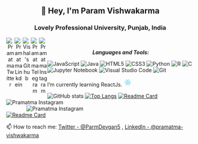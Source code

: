 ## <div align="center">👋 Hey, I'm Param Vishwakarma </div>
### <div align="center">Lovely Professional University, Punjab, India</div>

<div align="center">
<a href="https://twitter.com/intent/user?screen_name=ParmDevgan5">
  <img align="left" alt="Pramatma Twitter" width="22px" src="https://cdn.jsdelivr.net/npm/simple-icons@v3/icons/twitter.svg" />
</a>
<a href="https://linkedin.com/in/pramatma-vishwakarma">
  <img align="left" alt="Pramatma Linkdein" width="22px" src="https://cdn.jsdelivr.net/npm/simple-icons@v3/icons/linkedin.svg" />
</a>
<a href="https://github.com/pramdevgan">
  <img align="left" alt="Vishal's Github" width="22px" src="https://cdn.jsdelivr.net/npm/simple-icons@v3/icons/github.svg" />
</a>
<a href="https://t.me/pram_devgan">
  <img align="left" alt="Pramatma Telegram" width="22px" src="https://cdn.jsdelivr.net/npm/simple-icons@v3/icons/telegram.svg" />
</a>
<a href="https://instagram.com/pram_vishwakarma/">
  <img align="left" alt="Pramatma Instagram" width="22px" src="https://cdn.jsdelivr.net/npm/simple-icons@v3/icons/instagram.svg" />
</a>
</br>
</div>


***<div align="center">Languages and Tools:</div>***

![JavaScript](https://img.shields.io/badge/javascript-%23323330.svg?style=for-the-badge&logo=javascript&logoColor=%23F7DF1E)
![Java](https://img.shields.io/badge/java-%23ED8B00.svg?style=for-the-badge&logo=java&logoColor=white)
![HTML5](https://img.shields.io/badge/html5-%23E34F26.svg?style=for-the-badge&logo=html5&logoColor=white)
![CSS3](https://img.shields.io/badge/css3-%231572B6.svg?style=for-the-badge&logo=css3&logoColor=white)
![Python](https://img.shields.io/badge/python-3670A0?style=for-the-badge&logo=python&logoColor=ffdd54)
![R](https://img.shields.io/badge/r-%23276DC3.svg?style=for-the-badge&logo=r&logoColor=white)
![C](https://img.shields.io/badge/c-%2300599C.svg?style=for-the-badge&logo=c&logoColor=white)
![Jupyter Notebook](https://img.shields.io/badge/jupyter-%23FA0F00.svg?style=for-the-badge&logo=jupyter&logoColor=white)
![Visual Studio Code](https://img.shields.io/badge/Visual%20Studio%20Code-0078d7.svg?style=for-the-badge&logo=visual-studio-code&logoColor=white)
![Git](https://img.shields.io/badge/git-%23F05033.svg?style=for-the-badge&logo=git&logoColor=white)

I’m currently learning ReactJs. <code><img height="22" src="https://raw.githubusercontent.com/github/explore/80688e429a7d4ef2fca1e82350fe8e3517d3494d/topics/react/react.png"></code> 

![GitHub stats](https://github-readme-stats.vercel.app/api?username=pramdevgan&show_icons=true&theme=radical)
[![Top Langs](https://github-readme-stats.vercel.app/api/top-langs/?username=pramdevgan&layout=compact)](https://ionicabizau.github.io/github-profile-languages/api.html?pramdevgan)
<img align="left" alt="Pramatma Instagram" width="450px" src="https://wakatime.com/share/@pramdevgan/9095fef2-03d2-4525-a545-4a9aab98b2c4.svg" />
<img align="right" alt="Pramatma Instagram" width="450px" src="https://wakatime.com/share/@pramdevgan/89080ab3-73e9-47c0-808f-d2a4aebb3fbe.svg" />
[![Readme Card](https://github-readme-stats.vercel.app/api/pin/?username=pramdevgan&repo=DSA-with-JavaScript)](https://github.com/pramdevgan/DSA-with-JavaScript)
[![Readme Card](https://github-readme-stats.vercel.app/api/pin/?username=pramdevgan&repo=Web-Design-for-Everybody--Basic-of--Web-Developemt---Coding)](https://github.com/pramdevgan/Web-Design-for-Everybody--Basic-of--Web-Developemt---Coding)

📫 How to reach me: [Twitter - @ParmDevgan5](https://twitter.com/intent/user?screen_name=ParmDevgan5) , [LinkedIn - @pramatma-vishwakarma](https://www.linkedin.com/in/pramatma-vishwakarma/)

